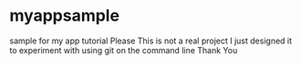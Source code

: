 # myappsample
sample for my app tutorial
Please This is not a real project
I just designed it to experiment with using git on the command line
Thank You

